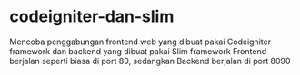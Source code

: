 # codeigniter-dan-slim
Mencoba penggabungan frontend web yang dibuat pakai Codeigniter framework dan backend yang dibuat pakai Slim framework
Frontend berjalan seperti biasa di port 80, sedangkan Backend berjalan di port 8090
